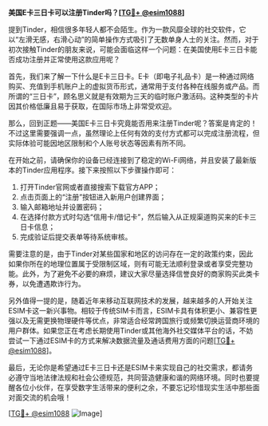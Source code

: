 **美国E卡三日卡可以注册Tinder吗？[[TG💪+ @esim1088](https://t.me/s/esim1088)]**

提到Tinder，相信很多年轻人都不会陌生。作为一款风靡全球的社交软件，它以“左滑无感，右滑心动”的简单操作方式吸引了无数单身人士的关注。然而，对于初次接触Tinder的朋友来说，可能会面临这样一个问题：在美国使用E卡三日卡能否成功注册并正常使用这款应用呢？

首先，我们来了解一下什么是E卡三日卡。E卡（即电子礼品卡）是一种通过网络购买、充值到手机账户上的虚拟货币形式，通常用于支付各种在线服务或产品。而所谓的“三日卡”，顾名思义就是有效期为三天的临时账户激活码。这种类型的卡片因其价格低廉且易于获取，在国际市场上非常受欢迎。

那么，回到正题——美国E卡三日卡究竟能否用来注册Tinder呢？答案是肯定的！不过这里需要强调一点，虽然理论上任何有效的支付方式都可以完成注册流程，但实际体验可能因地区限制和个人账号状态等因素有所不同。

在开始之前，请确保你的设备已经连接到了稳定的Wi-Fi网络，并且安装了最新版本的Tinder应用程序。接下来按照以下步骤操作即可：

1. 打开Tinder官网或者直接搜索下载官方APP；
2. 点击页面上的“注册”按钮进入新用户创建界面；
3. 输入邮箱地址并设置密码；
4. 在选择付款方式时勾选“信用卡/借记卡”，然后输入从正规渠道购买来的E卡三日卡信息；
5. 完成验证后提交表单等待系统审核。

需要注意的是，由于Tinder对某些国家和地区的访问存在一定的政策约束，因此如果你所在的地理位置属于受限制区域，则有可能无法顺利登录或者享受完整功能。此外，为了避免不必要的麻烦，建议大家尽量选择信誉良好的商家购买此类卡券，以免遭遇欺诈行为。

另外值得一提的是，随着近年来移动互联网技术的发展，越来越多的人开始关注ESIM卡这一新兴事物。相较于传统SIM卡而言，ESIM卡具有体积更小、兼容性更强以及无需更换物理硬件等优点，非常适合经常跨国旅行或频繁切换运营商环境的用户群体。如果您正在考虑长期使用Tinder或其他海外社交媒体平台的话，不妨尝试一下通过ESIM卡的方式来解决数据流量及通话费用方面的问题[[TG💪+ @esim1088](https://t.me/s/esim1088)]。

最后，无论你是希望通过E卡三日卡还是ESIM卡来实现自己的社交需求，都请务必遵守当地法律法规和社会公德规范，共同营造健康和谐的网络环境。同时也要提醒各位小伙伴，在享受数字生活带来的便利之余，不要忘记珍惜现实生活中那些面对面交流的机会哦！

[[TG💪+ @esim1088](https://t.me/s/esim1088) ![Image](https://i.postimg.cc/4NQfJmqS/Snipaste-2025-05-13-00-14-12.png)]